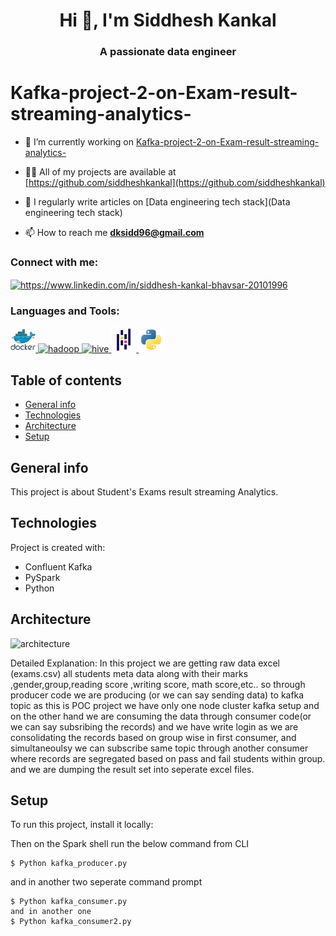 <h1 align="center">Hi 👋, I'm Siddhesh Kankal</h1>
<h3 align="center">A passionate data engineer</h3>

# Kafka-project-2-on-Exam-result-streaming-analytics-
- 🔭 I’m currently working on [Kafka-project-2-on-Exam-result-streaming-analytics-](https://github.com/siddheshkankal/Kafka-project-2-on-Exam-result-streaming-analytics-/)

- 👨‍💻 All of my projects are available at [https://github.com/siddheshkankal](https://github.com/siddheshkankal)

- 📝 I regularly write articles on [Data engineering tech stack](Data engineering tech stack)

- 📫 How to reach me **dksidd96@gmail.com**

<h3 align="left">Connect with me:</h3>
<p align="left">
<a href="https://linkedin.com/in/https://www.linkedin.com/in/siddhesh-kankal-bhavsar-20101996" target="blank"><img align="center" src="https://raw.githubusercontent.com/rahuldkjain/github-profile-readme-generator/master/src/images/icons/Social/linked-in-alt.svg" alt="https://www.linkedin.com/in/siddhesh-kankal-bhavsar-20101996" height="30" width="40" /></a>
</p>

<h3 align="left">Languages and Tools:</h3>
<p align="left"> <a href="https://www.docker.com/" target="_blank" rel="noreferrer"> <img src="https://raw.githubusercontent.com/devicons/devicon/master/icons/docker/docker-original-wordmark.svg" alt="docker" width="40" height="40"/> </a> <a href="https://hadoop.apache.org/" target="_blank" rel="noreferrer"> <img src="https://www.vectorlogo.zone/logos/apache_hadoop/apache_hadoop-icon.svg" alt="hadoop" width="40" height="40"/> </a> <a href="https://hive.apache.org/" target="_blank" rel="noreferrer"> <img src="https://www.vectorlogo.zone/logos/apache_hive/apache_hive-icon.svg" alt="hive" width="40" height="40"/> </a> <a href="https://pandas.pydata.org/" target="_blank" rel="noreferrer"> <img src="https://raw.githubusercontent.com/devicons/devicon/2ae2a900d2f041da66e950e4d48052658d850630/icons/pandas/pandas-original.svg" alt="pandas" width="40" height="40"/> </a> <a href="https://www.python.org" target="_blank" rel="noreferrer"> <img src="https://raw.githubusercontent.com/devicons/devicon/master/icons/python/python-original.svg" alt="python" width="40" height="40"/> </a> </p>

## Table of contents
* [General info](#general-info)
* [Technologies](#technologies)
* [Architecture](#Architecture)
* [Setup](#setup)

## General info
This project is about Student's Exams result streaming Analytics.
	
## Technologies
Project is created with:
* Confluent Kafka
* PySpark
* Python
	
## Architecture

![architecture](https://user-images.githubusercontent.com/60224016/229360163-030b627a-9ed4-46df-8986-f1df65ebd8a9.jpg)



Detailed Explanation: 
In this project we are getting raw data excel (exams.csv) all students meta data along with their marks ,gender,group,reading score ,writing score,
math score,etc..
so through producer code we are producing (or we can say sending data) to kafka topic as this is POC project we have only one node cluster kafka setup
and on the other hand we are consuming the data through consumer code(or we can say subsribing the records) and we have write login as we are consolidating the records based on group wise in first consumer, and simultaneoulsy we can subscribe same topic through another consumer where records are segregated based on pass and fail students within group.
and we are dumping the result set into seperate excel files.


## Setup
To run this project, install it locally:

Then on the Spark shell run the below command from CLI
```
$ Python kafka_producer.py
```
and in another two seperate command prompt 
```
$ Python kafka_consumer.py 
and in another one 
$ Python kafka_consumer2.py
```
